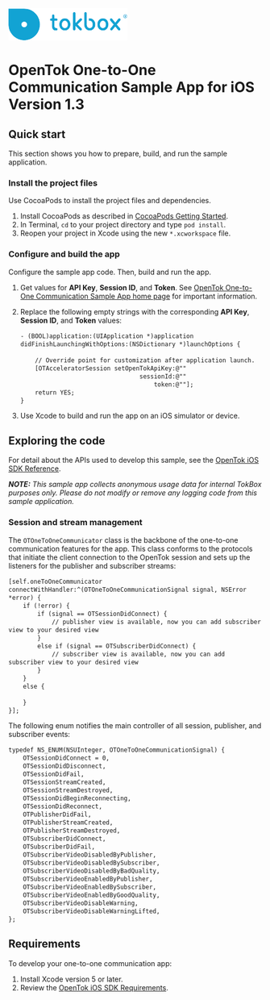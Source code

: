 ![logo](../tokbox-logo.png)

# OpenTok One-to-One Communication Sample App for iOS<br/>Version 1.3

## Quick start

This section shows you how to prepare, build, and run the sample application.

### Install the project files

Use CocoaPods to install the project files and dependencies.

1. Install CocoaPods as described in [CocoaPods Getting Started](https://guides.cocoapods.org/using/getting-started.html#getting-started).
1. In Terminal, `cd` to your project directory and type `pod install`.
1. Reopen your project in Xcode using the new `*.xcworkspace` file.

### Configure and build the app

Configure the sample app code. Then, build and run the app.

1. Get values for **API Key**, **Session ID**, and **Token**. See [OpenTok One-to-One Communication Sample App home page](../README.md) for important information.

1. Replace the following empty strings with the corresponding **API Key**, **Session ID**, and **Token** values:

    ```objc
    - (BOOL)application:(UIApplication *)application didFinishLaunchingWithOptions:(NSDictionary *)launchOptions {

        // Override point for customization after application launch.    
        [OTAcceleratorSession setOpenTokApiKey:@""
                                     sessionId:@""
                                         token:@""];
        return YES;
    }
    ```

1. Use Xcode to build and run the app on an iOS simulator or device.

## Exploring the code

For detail about the APIs used to develop this sample, see the [OpenTok iOS SDK Reference](https://tokbox.com/developer/sdks/ios/reference/).

_**NOTE:** This sample app collects anonymous usage data for internal TokBox purposes only. Please do not modify or remove any logging code from this sample application._

### Session and stream management

The `OTOneToOneCommunicator` class is the backbone of the one-to-one communication features for the app. This class conforms to the protocols that initiate the client connection to the OpenTok session and sets up the listeners for the publisher and subscriber streams:

```objc
[self.oneToOneCommunicator connectWithHandler:^(OTOneToOneCommunicationSignal signal, NSError *error) {
    if (!error) {
        if (signal == OTSessionDidConnect) {
            // publisher view is available, now you can add subscriber view to your desired view
        }
        else if (signal == OTSubscriberDidConnect) {
            // subscriber view is available, now you can add subscriber view to your desired view
        }
    }
    else {
        
    }
}];
```

The following enum notifies the main controller of all session, publisher, and subscriber events:

```objc
typedef NS_ENUM(NSUInteger, OTOneToOneCommunicationSignal) {
    OTSessionDidConnect = 0,
    OTSessionDidDisconnect,
    OTSessionDidFail,
    OTSessionStreamCreated,
    OTSessionStreamDestroyed,
    OTSessionDidBeginReconnecting,
    OTSessionDidReconnect,
    OTPublisherDidFail,
    OTPublisherStreamCreated,
    OTPublisherStreamDestroyed,
    OTSubscriberDidConnect,
    OTSubscriberDidFail,
    OTSubscriberVideoDisabledByPublisher,
    OTSubscriberVideoDisabledBySubscriber,
    OTSubscriberVideoDisabledByBadQuality,
    OTSubscriberVideoEnabledByPublisher,
    OTSubscriberVideoEnabledBySubscriber,
    OTSubscriberVideoEnabledByGoodQuality,
    OTSubscriberVideoDisableWarning,
    OTSubscriberVideoDisableWarningLifted,
};
```
## Requirements

To develop your one-to-one communication app:

1. Install Xcode version 5 or later.
2. Review the [OpenTok iOS SDK Requirements](https://tokbox.com/developer/sdks/ios/).
